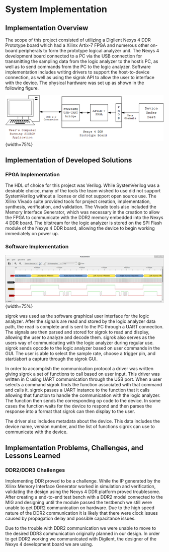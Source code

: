 # System Implementation #

## Implementation Overview ##
<!-- [This chapter describes your implementation scope, used platform and language, dependent hardware/software, and implementation dependencies.] -->

The scope of this project consisted of utilizing a Digilent Nexys 4 DDR Prototype board which had a Xilinx Artix-7 FPGA and numerous other on-board peripherals to form the prototype logical analyzer unit. The Nexys 4 development board connected to a PC via the USB connection for transmitting the sampling data from the logic analyzer to the host’s PC, as well as to send commands from the PC to the logic analyzer. Software implementation includes writing drivers to support the host-to-device connection, as well as using the sigrok API to allow the user to interface with the device. The physical hardware was set up as shown in the following figure.

![Physical design of the Logic Analyzer project](images/physical_system.png){width=75%}

## Implementation of Developed Solutions ##
<!-- [Present the detailed solutions, such as techniques, methods, algorithms, etc.]  -->

### FPGA Implementation ###
The HDL of choice for this project was Verilog. While SystemVerilog was a desirable choice, many of the tools the team wished to use did not support SystemVerilog without a license or did not support open source use. The Xilinx Vivado suite provided tools for project creation, implementation, synthesis, verification, and validation. The Vivado tools also included the Memory Interface Generator, which was necessary in the creation to allow the FPGA to communicate with the DDR2 memory embedded into the Nexys 4 DDR board. The bitstream for the logic analyzer is stored on the SPI Flash module of the Nexys 4 DDR board, allowing the device to begin working immediately on power up.

### Software Implementation ###

![I2S Stereo signal waveform displayed and decoded using sigrok pulseView](images/i2s-decode.png){width=75%}

sigrok was used as the software graphical user interface for the logic analyzer. After the signals are read and stored by the logic analyzer data path, the read is complete and is sent to the PC through a UART connection. The signals are then parsed and stored for sigrok to read and display, allowing the user to analyze and decode them. sigrok also serves as the users way of communicating with the logic analyzer during regular use. sigrok sends opcode to the logic analyzer based on user commands in the GUI. The user is able to select the sample rate, choose a trigger pin, and start/abort a capture through the sigrok GUI.

In order to accomplish the communication protocol a driver was written giving sigrok a set of functions to call based on user input. This driver was written in C using UART communication through the USB port. When a user selects a command sigrok finds the function associated with that command and calls it. sigrok passes a UART instance to the function that it calls allowing that function to handle the communication with the logic analyzer. The function then sends the corresponding op code to the device. In some cases the function waits for the device to respond and then parses the response into a format that sigrok can then display to the user.

The driver also includes metadata about the device. This data includes the device name, version number, and the list of functions sigrok can use to communicate with the device.

## Implementation Problems, Challenges, and Lessons Learned ##

<!-- [High light the major implementation problems and challenges. It also summarizes the implementation lessons learned.] -->

### DDR2/DDR3 Challenges ###
Implementing DDR proved to be a challenge. While the IP generated by the Xilinx Memory Interface Generator worked in simulation and verification, validating the design using the Nexys 4 DDR platform proved troublesome. After creating a end-to-end test bench with a DDR2 model connected to the MIG and designing until the module passed the testbench we still were unable to get DDR2 communication on hardware. Due to the high speed nature of the DDR2 communication it is likely that there were clock issues caused by propagation delay and possible capacitance issues.

Due to the trouble with DDR2 communication we were unable to move to the desired DDR3 communication originally planned in our design. In order to get DDR2 working we communicated with Digilent, the designer of the Nexys 4 development board we are using.

